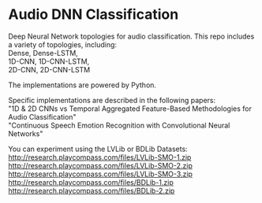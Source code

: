 # Audio DNN Classification
Deep Neural Network topologies for audio classification. This repo includes a variety of topologies, including:  
Dense, Dense-LSTM,  
1D-CNN, 1D-CNN-LSTM,  
2D-CNN, 2D-CNN-LSTM  

The implementations are powered by Python.

Specific implementations are described in the following papers:  
"1D & 2D CNNs vs Temporal Aggregated Feature-Based Methodologies for Audio Classification"  
"Continuous Speech Emotion Recognition with Convolutional Neural Networks"  

You can experiment using the LVLib or BDLib Datasets:  
http://research.playcompass.com/files/LVLib-SMO-1.zip  
http://research.playcompass.com/files/LVLib-SMO-2.zip  
http://research.playcompass.com/files/LVLib-SMO-3.zip  
http://research.playcompass.com/files/BDLib-1.zip  
http://research.playcompass.com/files/BDLib-2.zip  
